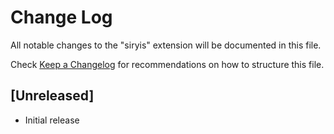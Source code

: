 # Change Log

All notable changes to the "siryis" extension will be documented in this file.

Check [Keep a Changelog](http://keepachangelog.com/) for recommendations on how to structure this file.

## [Unreleased]

- Initial release
